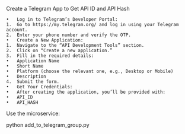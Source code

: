  Create a Telegram App to Get API ID and API Hash

	•	Log in to Telegram’s Developer Portal:
	1.	Go to https://my.telegram.org/ and log in using your Telegram account.
	2.	Enter your phone number and verify the OTP.
	•	Create a New Application:
	1.	Navigate to the “API Development Tools” section.
	2.	Click on “Create a new application.”
	3.	Fill in the required details:
	•	Application Name
	•	Short Name
	•	Platform (choose the relevant one, e.g., Desktop or Mobile)
	•	Description
	4.	Submit the form.
	•	Get Your Credentials:
	•	After creating the application, you’ll be provided with:
	•	API_ID
	•	API_HASH




Use the microservice:

python add_to_telegram_group.py 


